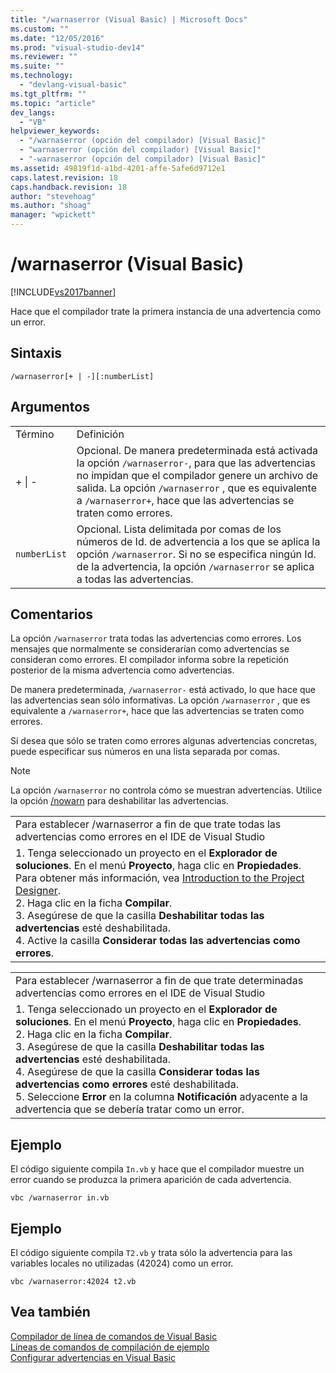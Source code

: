 ```yaml
---
title: "/warnaserror (Visual Basic) | Microsoft Docs"
ms.custom: ""
ms.date: "12/05/2016"
ms.prod: "visual-studio-dev14"
ms.reviewer: ""
ms.suite: ""
ms.technology: 
  - "devlang-visual-basic"
ms.tgt_pltfrm: ""
ms.topic: "article"
dev_langs: 
  - "VB"
helpviewer_keywords: 
  - "/warnaserror (opción del compilador) [Visual Basic]"
  - "warnaserror (opción del compilador) [Visual Basic]"
  - "-warnaserror (opción del compilador) [Visual Basic]"
ms.assetid: 49819f1d-a1bd-4201-affe-5afe6d9712e1
caps.latest.revision: 18
caps.handback.revision: 18
author: "stevehoag"
ms.author: "shoag"
manager: "wpickett"
---
```

# /warnaserror (Visual Basic)
[!INCLUDE[vs2017banner](../../../csharp/includes/vs2017banner.md)]

Hace que el compilador trate la primera instancia de una advertencia como un error.  
  
## Sintaxis  
  
```  
/warnaserror[+ | -][:numberList]  
```  
  
## Argumentos  
  
|||  
|-|-|  
|Término|Definición|  
|\+ &#124; \-|Opcional.  De manera predeterminada está activada la opción `/warnaserror-`, para que las advertencias no impidan que el compilador genere un archivo de salida.  La opción `/warnaserror` , que es equivalente a `/warnaserror+`, hace que las advertencias se traten como errores.|  
|`numberList`|Opcional.  Lista delimitada por comas de los números de Id. de advertencia a los que se aplica la opción `/warnaserror`.  Si no se especifica ningún Id. de la advertencia, la opción `/warnaserror` se aplica a todas las advertencias.|  
  
## Comentarios  
 La opción `/warnaserror` trata todas las advertencias como errores.  Los mensajes que normalmente se considerarían como advertencias se consideran como errores.  El compilador informa sobre la repetición posterior de la misma advertencia como advertencias.  
  
 De manera predeterminada, `/warnaserror-` está activado, lo que hace que las advertencias sean sólo informativas.  La opción `/warnaserror` , que es equivalente a `/warnaserror+`, hace que las advertencias se traten como errores.  
  
 Si desea que sólo se traten como errores algunas advertencias concretas, puede especificar sus números en una lista separada por comas.  
  
> [!NOTE]
>  La opción `/warnaserror` no controla cómo se muestran advertencias.  Utilice la opción [\/nowarn](../../../visual-basic/reference/command-line-compiler/nowarn.md) para deshabilitar las advertencias.  
  
||  
|-|  
|Para establecer \/warnaserror a fin de que trate todas las advertencias como errores en el IDE de Visual Studio|  
|1.  Tenga seleccionado un proyecto en el **Explorador de soluciones**.  En el menú **Proyecto**, haga clic en **Propiedades**.  Para obtener más información, vea [Introduction to the Project Designer](http://msdn.microsoft.com/es-es/898dd854-c98d-430c-ba1b-a913ce3c73d7).<br />2.  Haga clic en la ficha **Compilar**.<br />3.  Asegúrese de que la casilla **Deshabilitar todas las advertencias** esté deshabilitada.<br />4.  Active la casilla **Considerar todas las advertencias como errores**.|  
  
||  
|-|  
|Para establecer \/warnaserror a fin de que trate determinadas advertencias como errores en el IDE de Visual Studio|  
|1.  Tenga seleccionado un proyecto en el **Explorador de soluciones**.  En el menú **Proyecto**, haga clic en **Propiedades**.<br />2.  Haga clic en la ficha **Compilar**.<br />3.  Asegúrese de que la casilla **Deshabilitar todas las advertencias** esté deshabilitada.<br />4.  Asegúrese de que la casilla **Considerar todas las advertencias como errores** esté deshabilitada.<br />5.  Seleccione **Error** en la columna **Notificación** adyacente a la advertencia que se debería tratar como un error.|  
  
## Ejemplo  
 El código siguiente compila `In.vb` y hace que el compilador muestre un error cuando se produzca la primera aparición de cada advertencia.  
  
```  
vbc /warnaserror in.vb  
```  
  
## Ejemplo  
 El código siguiente compila `T2.vb` y trata sólo la advertencia para las variables locales no utilizadas \(42024\) como un error.  
  
```  
vbc /warnaserror:42024 t2.vb  
```  
  
## Vea también  
 [Compilador de línea de comandos de Visual Basic](../../../visual-basic/reference/command-line-compiler/index.md)   
 [Líneas de comandos de compilación de ejemplo](../../../visual-basic/reference/command-line-compiler/sample-compilation-command-lines.md)   
 [Configurar advertencias en Visual Basic](/visual-studio/ide/configuring-warnings-in-visual-basic)